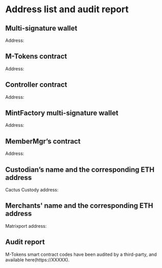Address list and audit report
===

Multi-signature wallet
---
Address:

M-Tokens contract 
---
Address:

Controller contract
---
Address:

MintFactory multi-signature wallet
---
Address:

MemberMgr’s contract
---
Address:

Custodian’s name and the corresponding ETH address
---
Cactus Custody         address:

Merchants' name and the corresponding ETH address
---
Matrixport            address:

Audit report
---
M-Tokens smart contract codes have been audited by a third-party, and available here(https://XXXXX).
